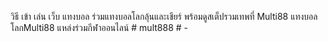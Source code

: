 วิธี เข้า เล่น เว็บ แทงบอล ร่วมแทงบอลโลกลุ้นและเชียร์ พร้อมดูสเต็ปรวมเทพที่ Multi88
แทงบอลโลกMulti88 แหล่งร่วมกีฬาออนไลน์
#   m u l t 8 8 8  
 #   -  
 